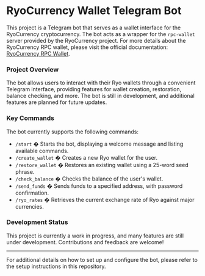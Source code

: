 # RyoCurrency Wallet Telegram Bot

This project is a Telegram bot that serves as a wallet interface for the RyoCurrency cryptocurrency. The bot acts as a wrapper for the `rpc-wallet` server provided by the RyoCurrency project. For more details about the RyoCurrency RPC wallet, please visit the official documentation: [RyoCurrency RPC Wallet](https://ryo-currency.com/wallet-rpc).

### Project Overview
The bot allows users to interact with their Ryo wallets through a convenient Telegram interface, providing features for wallet creation, restoration, balance checking, and more. The bot is still in development, and additional features are planned for future updates.

### Key Commands

The bot currently supports the following commands:

- `/start` � Starts the bot, displaying a welcome message and listing available commands.
- `/create_wallet` � Creates a new Ryo wallet for the user.
- `/restore_wallet` � Restores an existing wallet using a 25-word seed phrase.
- `/check_balance` � Checks the balance of the user's wallet.
- `/send_funds` � Sends funds to a specified address, with password confirmation.
- `/ryo_rates` � Retrieves the current exchange rate of Ryo against major currencies.

### Development Status
This project is currently a work in progress, and many features are still under development. Contributions and feedback are welcome!

---

For additional details on how to set up and configure the bot, please refer to the setup instructions in this repository.

